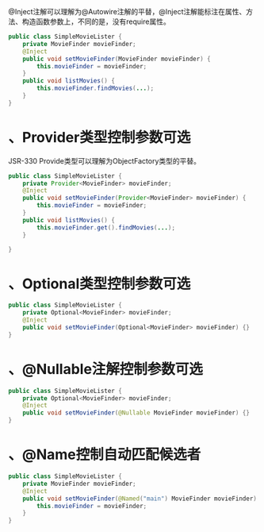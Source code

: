 @Inject注解可以理解为@Autowire注解的平替，@Inject注解能标注在属性、方法、构造函数参数上，不同的是，没有require属性。

```java
public class SimpleMovieLister {
	private MovieFinder movieFinder;
	@Inject 
	public void setMovieFinder(MovieFinder movieFinder) {  
		this.movieFinder = movieFinder; 
	} 
	public void listMovies() {
		this.movieFinder.findMovies(...);
	}
}
```
# 、Provider类型控制参数可选

JSR-330 Provide类型可以理解为ObjectFactory类型的平替。
```java
public class SimpleMovieLister {
	private Provider<MovieFinder> movieFinder;
	@Inject   
	public void setMovieFinder(Provider<MovieFinder> movieFinder) {
		this.movieFinder = movieFinder; 
	} 
	public void listMovies() { 
		this.movieFinder.get().findMovies(...);
	}

}
```
# 、Optional类型控制参数可选
```java
public class SimpleMovieLister {
	private Optional<MovieFinder> movieFinder;
	@Inject
	public void setMovieFinder(Optional<MovieFinder> movieFinder) {}
}
```
# 、@Nullable注解控制参数可选
```java
public class SimpleMovieLister {
	private Optional<MovieFinder> movieFinder;
	@Inject  
	public void setMovieFinder(@Nullable MovieFinder movieFinder) {}
}
```
# 、@Name控制自动匹配候选者

```java
public class SimpleMovieLister {
	private MovieFinder movieFinder; 
	@Inject  
	public void setMovieFinder(@Named("main") MovieFinder movieFinder) { 
		this.movieFinder = movieFinder;
	}
}
```